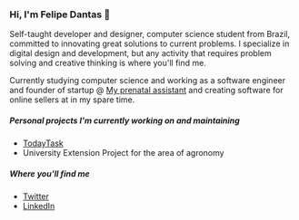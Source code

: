 ### Hi, I'm Felipe Dantas 👋

Self-taught developer and designer, computer science student from Brazil, committed to innovating great solutions to current problems. I specialize in digital design and development, but any activity that requires problem solving and creative thinking is where you'll find me.

Currently studying computer science and working as a software engineer and founder of startup @ <a href="">My prenatal assistant</a> and creating software for online sellers at <a href="Mirage Experience" ></a> in my spare time.

##### Personal projects I'm currently working on and maintaining
* <a href="https://github.com/fdantasr/today-task">TodayTask</a>
* University Extension Project for the area of agronomy

##### Where you'll find me
* <a href="https://twitter.com/fdantasr/">Twitter</a>
* <a href="https://www.linkedin.com/in/fdantasr/">LinkedIn</a>
